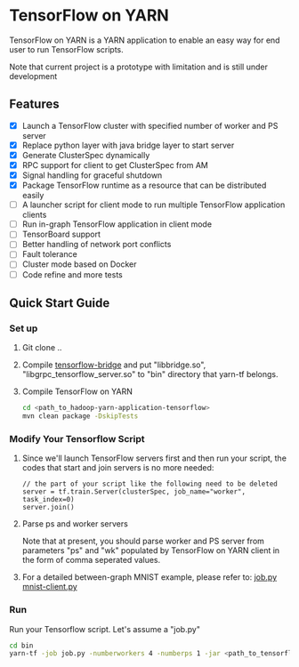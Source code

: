 TensorFlow on YARN
======================
TensorFlow on YARN is a YARN application to enable an easy way for end user to run TensorFlow scripts.

Note that current project is a prototype with limitation and is still under development

## Features
- [x] Launch a TensorFlow cluster with specified number of worker and PS server
- [x] Replace python layer with java bridge layer to start server
- [x] Generate ClusterSpec dynamically
- [x] RPC support for client to get ClusterSpec from AM
- [x] Signal handling for graceful shutdown
- [x] Package TensorFlow runtime as a resource that can be distributed easily
- [ ] A launcher script for client mode to run multiple TensorFlow application clients
- [ ] Run in-graph TensorFlow application in client mode
- [ ] TensorBoard support
- [ ] Better handling of network port conflicts
- [ ] Fault tolerance
- [ ] Cluster mode based on Docker
- [ ] Code refine and more tests

## Quick Start Guide 
### Set up
1. Git clone ..
2. Compile [tensorflow-bridge](../tensorflow-bridge/README.md) and put "libbridge.so", "libgrpc_tensorflow_server.so" to "bin" directory that yarn-tf belongs.
3. Compile TensorFlow on YARN

   ```sh
   cd <path_to_hadoop-yarn-application-tensorflow>
   mvn clean package -DskipTests
   ```

### Modify Your Tensorflow Script

1. Since we'll launch TensorFlow servers first and then run your script, the codes that start and join servers is no more needed:
   
    ```
    // the part of your script like the following need to be deleted                       
    server = tf.train.Server(clusterSpec, job_name="worker", task_index=0)      
    server.join()                   
    ```

2. Parse ps and worker servers
   
   Note that at present, you should parse worker and PS server from parameters "ps" and "wk" populated by TensorFlow on YARN client in the form of comma seperated values.
   
3. For a detailed between-graph MNIST example, please refer to:
   [job.py](samples/between-graph/job.py)
   [mnist-client.py](samples/between-graph/mnist-client.py)


### Run  
Run your Tensorflow script. Let's assume a "job.py"

   ```sh
   cd bin
   yarn-tf -job job.py -numberworkers 4 -numberps 1 -jar <path_to_tensorflow-on-yarn-with-dependency_jar>
   ```
